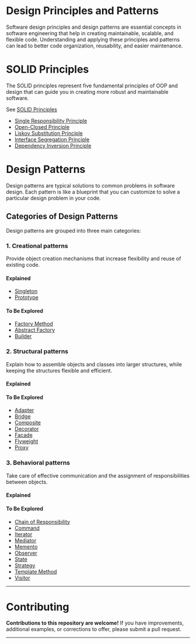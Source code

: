 # Design Principles and Patterns

Software design principles and design patterns are essential concepts in software engineering that help in creating maintainable, scalable, and flexible code. Understanding and applying these principles and patterns can lead to better code organization, reusability, and easier maintenance.

# SOLID Principles
The SOLID principles represent five fundamental principles of OOP and design that can guide you in creating more robust and maintainable software.

See [SOLID Principles](./SOLID/README.md)
 - [Single Responsibility Principle](./SOLID/Single_Responsibility_Principle.md)
 - [Open-Closed Principle](./SOLID/Open_Closed_Principle.md)
 - [Liskov Substitution Principle](./SOLID/Liskov_Substitution_Principle.md)
 - [Interface Segregation Principle](./SOLID/Interface_Segregation_Principle.md)
 - [Dependency Inversion Principle](./SOLID/Dependency_Inversion_Principle.md)


# Design Patterns

Design patterns are typical solutions to common problems in software design. Each pattern is like a blueprint that you can customize to solve a particular design problem in your code.

## Categories of Design Patterns

Design patterns are grouped into three main categories:

### 1. Creational patterns

Provide object creation mechanisms that increase flexibility and reuse of existing code.

#### Explained

- [Singleton](./creational/singleton.md)
- [Prototype](./creational/prototype.md)

#### To Be Explored

- [Factory Method](./creational/factory-method.md)
- [Abstract Factory](./creational/abstract-factory.md)
- [Builder](./creational/builder.md)


### 2. Structural patterns

Explain how to assemble objects and classes into larger structures, while keeping the structures flexible and efficient.

#### Explained

#### To Be Explored
- [Adapter](./structural/adapter.md)
- [Bridge](./structural/bridge.md)
- [Composite](./structural/composite.md)
- [Decorator](./structural/decorator.md)
- [Facade](./structural/facade.md)
- [Flyweight](./structural/flyweight.md)
- [Proxy](./structural/proxy.md)


### 3. Behavioral patterns

Take care of effective communication and the assignment of responsibilities between objects.

#### Explained

#### To Be Explored
- [Chain of Responsibility](./behavioral/chain-of-responsibility.md)
- [Command](./behavioral/command.md)
- [Iterator](./behavioral/iterator.md)
- [Mediator](./behavioral/mediator.md)
- [Memento](./behavioral/memento.md)
- [Observer](./behavioral/observer.md)
- [State](./behavioral/state.md)
- [Strategy](./behavioral/strategy.md)
- [Template Method](./behavioral/template-method.md)
- [Visitor](./behavioral/visitor.md)

---------------------------------------------

# Contributing

**Contributions to this repository are welcome!** If you have improvements, additional examples, or corrections to offer, please submit a pull request.

---------------------------------------------